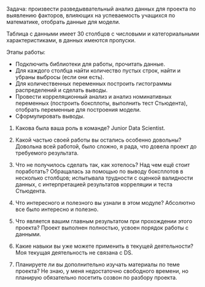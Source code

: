 Задача: произвести разведыввательный анализ данных для проекта по выявлению факторов, влияющих на успеваемость учащихся по математике, отобрать данные для модели.

Таблица с данными имеет 30 столбцов с числовыми и категориальными характеристиками, в данных имеются пропуски.

Этапы работы:
- Подключить библиотеки для работы, прочитать данные.
- Для каждого столбца найти количество пустых строк, найти и убраны выбросы (если они есть).
- Для количественных переменных построить гистограммы распределений и сделать выводы.
- Провести корреляционный анализ и анализ номинативных переменных (построить боксплоты, выполнить тест Стьюдента), отобрать переменные для построения модели.
- Сформулировать выводы.

1. Какова была ваша роль в команде?
Junior Data Scientist.

2. Какой частью своей работы вы остались особенно довольны?
Довольна всей работой, было сложно, я рада, что довела проект до требуемого результата.

3. Что не получилось сделать так, как хотелось? Над чем ещё стоит поработать?
Обращалась за помощью по выводу боксплотов в несколько столбцов; испытывала трудности с оценкой валидности данных, с интерпретацией результатов корреляции и теста Стьюдента.

4. Что интересного и полезного вы узнали в этом модуле?
Абсолютно все было интересно и полезно.

5. Что является вашим главным результатом при прохождении этого проекта?
Проект выполнен полностью, усвоен порядок работы с данными.

6. Какие навыки вы уже можете применить в текущей деятельности?
Моя текущая деятельность не связана с DS.

7. Планируете ли вы дополнительно изучать материалы по теме проекта?
Не знаю, у меня недостаточно свободного времени, но планирую обязательно посетить созвон по разбору проекта.

